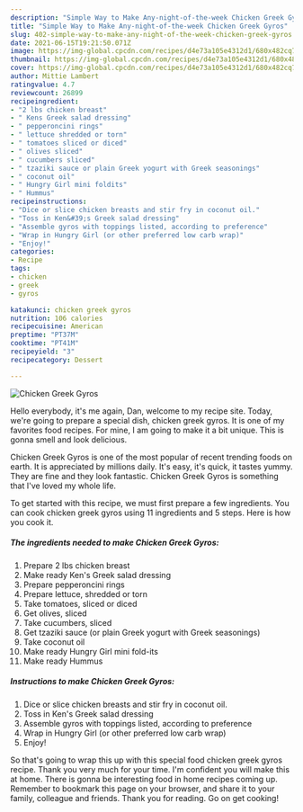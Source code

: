 ```yaml
---
description: "Simple Way to Make Any-night-of-the-week Chicken Greek Gyros"
title: "Simple Way to Make Any-night-of-the-week Chicken Greek Gyros"
slug: 402-simple-way-to-make-any-night-of-the-week-chicken-greek-gyros
date: 2021-06-15T19:21:50.071Z
image: https://img-global.cpcdn.com/recipes/d4e73a105e4312d1/680x482cq70/chicken-greek-gyros-recipe-main-photo.jpg
thumbnail: https://img-global.cpcdn.com/recipes/d4e73a105e4312d1/680x482cq70/chicken-greek-gyros-recipe-main-photo.jpg
cover: https://img-global.cpcdn.com/recipes/d4e73a105e4312d1/680x482cq70/chicken-greek-gyros-recipe-main-photo.jpg
author: Mittie Lambert
ratingvalue: 4.7
reviewcount: 26899
recipeingredient:
- "2 lbs chicken breast"
- " Kens Greek salad dressing"
- " pepperoncini rings"
- " lettuce shredded or torn"
- " tomatoes sliced or diced"
- " olives sliced"
- " cucumbers sliced"
- " tzaziki sauce or plain Greek yogurt with Greek seasonings"
- " coconut oil"
- " Hungry Girl mini foldits"
- " Hummus"
recipeinstructions:
- "Dice or slice chicken breasts and stir fry in coconut oil."
- "Toss in Ken&#39;s Greek salad dressing"
- "Assemble gyros with toppings listed, according to preference"
- "Wrap in Hungry Girl (or other preferred low carb wrap)"
- "Enjoy!"
categories:
- Recipe
tags:
- chicken
- greek
- gyros

katakunci: chicken greek gyros 
nutrition: 106 calories
recipecuisine: American
preptime: "PT37M"
cooktime: "PT41M"
recipeyield: "3"
recipecategory: Dessert

---
```



![Chicken Greek Gyros](https://img-global.cpcdn.com/recipes/d4e73a105e4312d1/680x482cq70/chicken-greek-gyros-recipe-main-photo.jpg)

Hello everybody, it's me again, Dan, welcome to my recipe site. Today, we're going to prepare a special dish, chicken greek gyros. It is one of my favorites food recipes. For mine, I am going to make it a bit unique. This is gonna smell and look delicious.



Chicken Greek Gyros is one of the most popular of recent trending foods on earth. It is appreciated by millions daily. It's easy, it's quick, it tastes yummy. They are fine and they look fantastic. Chicken Greek Gyros is something that I've loved my whole life.


To get started with this recipe, we must first prepare a few ingredients. You can cook chicken greek gyros using 11 ingredients and 5 steps. Here is how you cook it.

<!--inarticleads1-->

##### The ingredients needed to make Chicken Greek Gyros:

1. Prepare 2 lbs chicken breast
1. Make ready  Ken&#39;s Greek salad dressing
1. Prepare  pepperoncini rings
1. Prepare  lettuce, shredded or torn
1. Take  tomatoes, sliced or diced
1. Get  olives, sliced
1. Take  cucumbers, sliced
1. Get  tzaziki sauce (or plain Greek yogurt with Greek seasonings)
1. Take  coconut oil
1. Make ready  Hungry Girl mini fold-its
1. Make ready  Hummus




<!--inarticleads2-->

##### Instructions to make Chicken Greek Gyros:

1. Dice or slice chicken breasts and stir fry in coconut oil.
1. Toss in Ken&#39;s Greek salad dressing
1. Assemble gyros with toppings listed, according to preference
1. Wrap in Hungry Girl (or other preferred low carb wrap)
1. Enjoy!




So that's going to wrap this up with this special food chicken greek gyros recipe. Thank you very much for your time. I'm confident you will make this at home. There is gonna be interesting food in home recipes coming up. Remember to bookmark this page on your browser, and share it to your family, colleague and friends. Thank you for reading. Go on get cooking!
